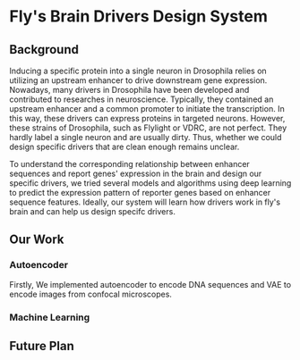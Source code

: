 # Fly's Brain Drivers Design System
## Background
<p>Inducing a specific protein into a single neuron in Drosophila relies on utilizing an upstream enhancer to drive downstream gene expression. Nowadays, many drivers in Drosophila have been developed and contributed to researches in neuroscience. Typically, they contained an upstream enhancer and a common promoter to initiate the transcription. In this way, these drivers can express proteins in targeted neurons. However, these strains of Drosophila, such as Flylight or VDRC, are not perfect. They hardly label a single neuron and are usually dirty. Thus, whether we could design specific drivers that are clean enough remains unclear.</p>
  
<p>To understand the corresponding relationship between enhancer sequences and report genes' expression in the brain and design our specific drivers, we tried several models and algorithms using deep learning to predict the expression pattern of reporter genes based on enhancer sequence features. Ideally, our system will learn how drivers work in fly's brain and can help us design specifc drivers.</p>

## Our Work
### Autoencoder
<p>Firstly, We implemented autoencoder to encode DNA sequences and VAE to encode images from confocal microscopes.</p>

### Machine Learning
## Future Plan
